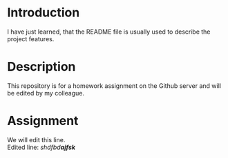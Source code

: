 # Introduction
I have just learned, that the README file is usually used to describe the project features.

# Description
This repository is for a homework assignment on the Github server and will be edited by my colleague.

# Assignment
We will edit this line.  
Edited line: _shdfbd**ajfsk**_
